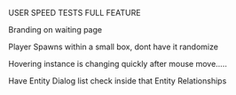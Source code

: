 USER SPEED TESTS FULL FEATURE

Branding on waiting page

Player Spawns within a small box, dont have it randomize

Hovering instance is changing quickly after mouse move…..

Have Entity Dialog list check inside that Entity Relationships 